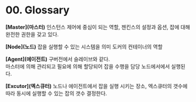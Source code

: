 # 00. Glossary

<show-structure for="procedure" />

<procedure title="System" id="system" style="choices">
<step id="master">

**[Master]\(마스터)** 인스턴스 제어에 중심이 되는 역할,
젠킨스의 설정과 옵션, 잡에 대해 완전한 권한을 갖고 있다.
</step>

<step>

**[Node]\(노드)** 잡을 실행할 수 있는 시스템을 의미 도커의 컨테이너의 역할  
</step>

<step>

**[Agent]\(에이전트)** 구버전에서 슬레이브와 같다.  
마스터에 의해 관리되고 필요에 의해 할당되어 잡을 수행을 담당 노드에서에서 실행된다.
</step>

<step>

**[Excutor]\(엑스큐터)** 노드나 에이전트에서 잡을 실행 시키는 장소, 
엑스큐터의 갯수에 따라 동시에 실행할 수 있는 잡의 갯수 결정한다.
</step>

[//]: # (<step>)

[//]: # ()
[//]: # (**[]\&#40;&#41;** 양식)
[//]: # (</step>)
</procedure>

